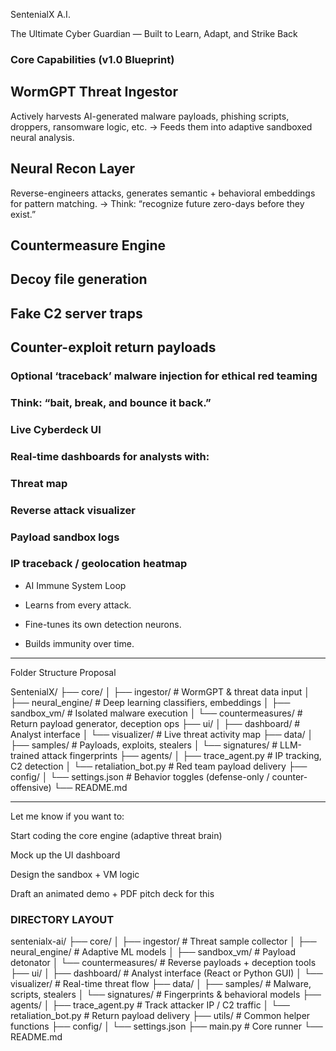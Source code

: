 SentenialX A.I.

The Ultimate Cyber Guardian — Built to Learn, Adapt, and Strike Back

### Core Capabilities (v1.0 Blueprint)

## WormGPT Threat Ingestor
Actively harvests AI-generated malware payloads, phishing scripts, droppers, ransomware logic, etc.
→ Feeds them into adaptive sandboxed neural analysis.

## Neural Recon Layer
Reverse-engineers attacks, generates semantic + behavioral embeddings for pattern matching.
→ Think: “recognize future zero-days before they exist.”

## Countermeasure Engine

## Decoy file generation

## Fake C2 server traps

## Counter-exploit return payloads

### Optional ‘traceback’ malware injection for ethical red teaming
### Think: “bait, break, and bounce it back.” 


### Live Cyberdeck UI

### Real-time dashboards for analysts with:

### Threat map

### Reverse attack visualizer

### Payload sandbox logs

### IP traceback / geolocation heatmap


* AI Immune System Loop

* Learns from every attack.

* Fine-tunes its own detection neurons.
* Builds immunity over time.




---

Folder Structure Proposal

SentenialX/
├── core/
│   ├── ingestor/              # WormGPT & threat data input
│   ├── neural_engine/         # Deep learning classifiers, embeddings
│   ├── sandbox_vm/            # Isolated malware execution
│   └── countermeasures/       # Return payload generator, deception ops
├── ui/
│   ├── dashboard/             # Analyst interface
│   └── visualizer/            # Live threat activity map
├── data/
│   ├── samples/               # Payloads, exploits, stealers
│   └── signatures/            # LLM-trained attack fingerprints
├── agents/
│   ├── trace_agent.py         # IP tracking, C2 detection
│   └── retaliation_bot.py     # Red team payload delivery
├── config/
│   └── settings.json          # Behavior toggles (defense-only / counter-offensive)
└── README.md


---

Let me know if you want to:

Start coding the core engine (adaptive threat brain)

Mock up the UI dashboard

Design the sandbox + VM logic

Draft an animated demo + PDF pitch deck for this


### DIRECTORY LAYOUT ###

sentenialx-ai/
├── core/
│   ├── ingestor/              # Threat sample collector
│   ├── neural_engine/         # Adaptive ML models
│   ├── sandbox_vm/            # Payload detonator
│   └── countermeasures/       # Reverse payloads + deception tools
├── ui/
│   ├── dashboard/             # Analyst interface (React or Python GUI)
│   └── visualizer/            # Real-time threat flow
├── data/
│   ├── samples/               # Malware, scripts, stealers
│   └── signatures/            # Fingerprints & behavioral models
├── agents/
│   ├── trace_agent.py         # Track attacker IP / C2 traffic
│   └── retaliation_bot.py     # Return payload delivery
├── utils/                     # Common helper functions
├── config/
│   └── settings.json
├── main.py                    # Core runner
└── README.md


